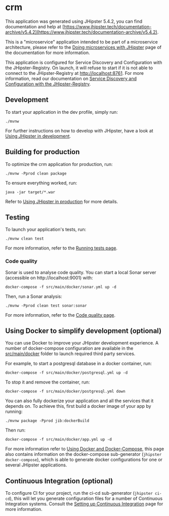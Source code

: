 # crm
This application was generated using JHipster 5.4.2, you can find documentation and help at [https://www.jhipster.tech/documentation-archive/v5.4.2](https://www.jhipster.tech/documentation-archive/v5.4.2).

This is a "microservice" application intended to be part of a microservice architecture, please refer to the [Doing microservices with JHipster][] page of the documentation for more information.

This application is configured for Service Discovery and Configuration with the JHipster-Registry. On launch, it will refuse to start if it is not able to connect to the JHipster-Registry at [http://localhost:8761](http://localhost:8761). For more information, read our documentation on [Service Discovery and Configuration with the JHipster-Registry][].

## Development

To start your application in the dev profile, simply run:

    ./mvnw


For further instructions on how to develop with JHipster, have a look at [Using JHipster in development][].



## Building for production

To optimize the crm application for production, run:

    ./mvnw -Pprod clean package

To ensure everything worked, run:

    java -jar target/*.war


Refer to [Using JHipster in production][] for more details.

## Testing

To launch your application's tests, run:

    ./mvnw clean test

For more information, refer to the [Running tests page][].

### Code quality

Sonar is used to analyse code quality. You can start a local Sonar server (accessible on http://localhost:9001) with:

```
docker-compose -f src/main/docker/sonar.yml up -d
```

Then, run a Sonar analysis:

```
./mvnw -Pprod clean test sonar:sonar
```

For more information, refer to the [Code quality page][].

## Using Docker to simplify development (optional)

You can use Docker to improve your JHipster development experience. A number of docker-compose configuration are available in the [src/main/docker](src/main/docker) folder to launch required third party services.

For example, to start a postgresql database in a docker container, run:

    docker-compose -f src/main/docker/postgresql.yml up -d

To stop it and remove the container, run:

    docker-compose -f src/main/docker/postgresql.yml down

You can also fully dockerize your application and all the services that it depends on.
To achieve this, first build a docker image of your app by running:

    ./mvnw package -Pprod jib:dockerBuild

Then run:

    docker-compose -f src/main/docker/app.yml up -d

For more information refer to [Using Docker and Docker-Compose][], this page also contains information on the docker-compose sub-generator (`jhipster docker-compose`), which is able to generate docker configurations for one or several JHipster applications.

## Continuous Integration (optional)

To configure CI for your project, run the ci-cd sub-generator (`jhipster ci-cd`), this will let you generate configuration files for a number of Continuous Integration systems. Consult the [Setting up Continuous Integration][] page for more information.

[JHipster Homepage and latest documentation]: https://www.jhipster.tech
[JHipster 5.4.2 archive]: https://www.jhipster.tech/documentation-archive/v5.4.2
[Doing microservices with JHipster]: https://www.jhipster.tech/documentation-archive/v5.4.2/microservices-architecture/
[Using JHipster in development]: https://www.jhipster.tech/documentation-archive/v5.4.2/development/
[Service Discovery and Configuration with the JHipster-Registry]: https://www.jhipster.tech/documentation-archive/v5.4.2/microservices-architecture/#jhipster-registry
[Using Docker and Docker-Compose]: https://www.jhipster.tech/documentation-archive/v5.4.2/docker-compose
[Using JHipster in production]: https://www.jhipster.tech/documentation-archive/v5.4.2/production/
[Running tests page]: https://www.jhipster.tech/documentation-archive/v5.4.2/running-tests/
[Code quality page]: https://www.jhipster.tech/documentation-archive/v5.4.2/code-quality/
[Setting up Continuous Integration]: https://www.jhipster.tech/documentation-archive/v5.4.2/setting-up-ci/


